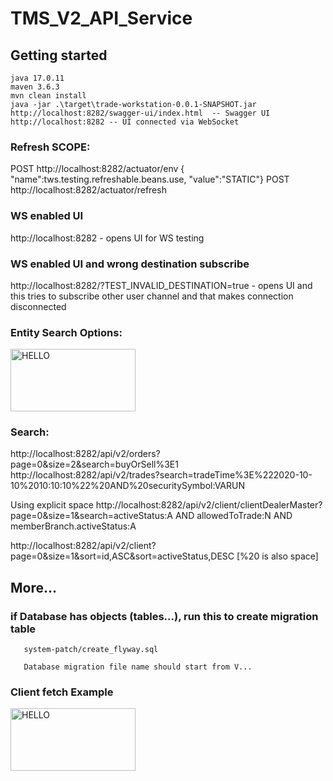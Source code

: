 # TMS_V2_API_Service

## Getting started
~~~
java 17.0.11
maven 3.6.3
mvn clean install
java -jar .\target\trade-workstation-0.0.1-SNAPSHOT.jar
http://localhost:8282/swagger-ui/index.html  -- Swagger UI 
http://localhost:8282 -- UI connected via WebSocket
~~~

### Refresh SCOPE:
POST http://localhost:8282/actuator/env
{ "name":tws.testing.refreshable.beans.use, "value":"STATIC"}
POST http://localhost:8282/actuator/refresh

### WS enabled UI
http://localhost:8282 - opens UI for WS testing

### WS enabled UI and wrong destination subscribe
http://localhost:8282/?TEST_INVALID_DESTINATION=true  - opens UI and this tries to subscribe 
other user channel and that makes connection disconnected

### Entity Search Options:
<img src="lets-do-rest-based-entity-search.png" alt="HELLO" width="200" height="100">

### Search:
http://localhost:8282/api/v2/orders?page=0&size=2&search=buyOrSell%3E1
http://localhost:8282/api/v2/trades?search=tradeTime%3E%222020-10-10%2010:10:10%22%20AND%20securitySymbol:VARUN

Using explicit space
http://localhost:8282/api/v2/client/clientDealerMaster?page=0&size=1&search=activeStatus:A AND allowedToTrade:N AND memberBranch.activeStatus:A

http://localhost:8282/api/v2/client?page=0&size=1&sort=id,ASC&sort=activeStatus,DESC
[%20 is also space]

## More...
### if Database has objects (tables...), run this to create migration table
~~~
   system-patch/create_flyway.sql 
   
   Database migration file name should start from V...
~~~
### Client fetch Example
<img src="trade-workstation-client-fetch-example.png" alt="HELLO" width="200" height="100">